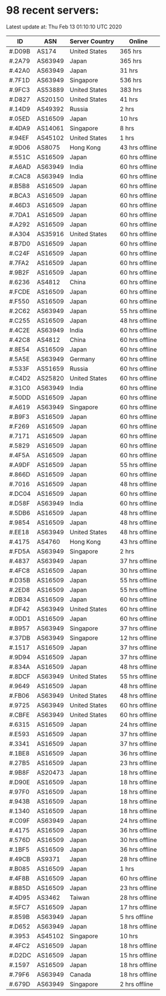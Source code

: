 # 98 recent servers:

Latest update at: Thu Feb 13 01:10:10 UTC 2020

| ID | ASN | Server Country | Online |
| -- | --- | -------------- | ------ |
| #.D09B | AS174 | United States | 365 hrs |
| #.2A79 | AS63949 | Japan | 365 hrs |
| #.42A0 | AS63949 | Japan | 31 hrs |
| #.7F1D | AS63949 | Singapore | 536 hrs |
| #.9FC3 | AS53889 | United States | 383 hrs |
| #.D827 | AS20150 | United States | 41 hrs |
| #.14D9 | AS49392 | Russia | 2 hrs |
| #.05ED | AS16509 | Japan | 10 hrs |
| #.4DA9 | AS14061 | Singapore | 8 hrs |
| #.94EF | AS45102 | United States | 1 hrs |
| #.9D06 | AS8075 | Hong Kong | 43 hrs offline |
| #.551C | AS16509 | Japan | 60 hrs offline |
| #.A6AD | AS63949 | India | 60 hrs offline |
| #.CAC8 | AS63949 | India | 60 hrs offline |
| #.B5B8 | AS16509 | Japan | 60 hrs offline |
| #.BCA3 | AS16509 | Japan | 60 hrs offline |
| #.46D3 | AS16509 | Japan | 60 hrs offline |
| #.7DA1 | AS16509 | Japan | 60 hrs offline |
| #.A292 | AS16509 | Japan | 60 hrs offline |
| #.A304 | AS35916 | United States | 60 hrs offline |
| #.B7D0 | AS16509 | Japan | 60 hrs offline |
| #.C24F | AS16509 | Japan | 60 hrs offline |
| #.7FA2 | AS16509 | Japan | 60 hrs offline |
| #.9B2F | AS16509 | Japan | 60 hrs offline |
| #.6236 | AS4812 | China | 60 hrs offline |
| #.FCDE | AS16509 | Japan | 60 hrs offline |
| #.F550 | AS16509 | Japan | 60 hrs offline |
| #.2C62 | AS63949 | Japan | 55 hrs offline |
| #.C255 | AS16509 | Japan | 48 hrs offline |
| #.4C2E | AS63949 | India | 60 hrs offline |
| #.42C8 | AS4812 | China | 60 hrs offline |
| #.8E54 | AS16509 | Japan | 60 hrs offline |
| #.5A5E | AS63949 | Germany | 60 hrs offline |
| #.533F | AS51659 | Russia | 60 hrs offline |
| #.C4D2 | AS25820 | United States | 60 hrs offline |
| #.31C0 | AS63949 | India | 60 hrs offline |
| #.50DD | AS16509 | Japan | 60 hrs offline |
| #.A619 | AS63949 | Singapore | 60 hrs offline |
| #.B9F3 | AS16509 | Japan | 60 hrs offline |
| #.F269 | AS16509 | Japan | 60 hrs offline |
| #.7171 | AS16509 | Japan | 60 hrs offline |
| #.5829 | AS16509 | Japan | 60 hrs offline |
| #.4F5A | AS16509 | Japan | 60 hrs offline |
| #.A9DF | AS16509 | Japan | 55 hrs offline |
| #.866D | AS16509 | Japan | 60 hrs offline |
| #.7016 | AS16509 | Japan | 48 hrs offline |
| #.DC04 | AS16509 | Japan | 60 hrs offline |
| #.D58F | AS63949 | India | 60 hrs offline |
| #.5DB6 | AS16509 | Japan | 48 hrs offline |
| #.9854 | AS16509 | Japan | 48 hrs offline |
| #.EE18 | AS63949 | United States | 48 hrs offline |
| #.4175 | AS4760 | Hong Kong | 43 hrs offline |
| #.FD5A | AS63949 | Singapore | 2 hrs |
| #.4837 | AS63949 | Japan | 37 hrs offline |
| #.4FC8 | AS16509 | Japan | 30 hrs offline |
| #.D35B | AS16509 | Japan | 55 hrs offline |
| #.2ED8 | AS16509 | Japan | 55 hrs offline |
| #.DB34 | AS16509 | Japan | 60 hrs offline |
| #.DF42 | AS63949 | United States | 60 hrs offline |
| #.0DD1 | AS16509 | Japan | 60 hrs offline |
| #.B957 | AS63949 | Singapore | 37 hrs offline |
| #.37DB | AS63949 | Singapore | 12 hrs offline |
| #.1517 | AS16509 | Japan | 37 hrs offline |
| #.9D94 | AS16509 | Japan | 37 hrs offline |
| #.834A | AS16509 | Japan | 48 hrs offline |
| #.8DCF | AS63949 | United States | 55 hrs offline |
| #.9649 | AS16509 | Japan | 48 hrs offline |
| #.FB06 | AS63949 | United States | 48 hrs offline |
| #.9725 | AS63949 | United States | 60 hrs offline |
| #.CBFE | AS63949 | United States | 60 hrs offline |
| #.6315 | AS16509 | Japan | 24 hrs offline |
| #.E593 | AS16509 | Japan | 37 hrs offline |
| #.3341 | AS16509 | Japan | 37 hrs offline |
| #.1BE8 | AS16509 | Japan | 36 hrs offline |
| #.27B5 | AS16509 | Japan | 23 hrs offline |
| #.9B8F | AS20473 | Japan | 18 hrs offline |
| #.D90E | AS16509 | Japan | 18 hrs offline |
| #.97F0 | AS16509 | Japan | 18 hrs offline |
| #.943B | AS16509 | Japan | 18 hrs offline |
| #.1340 | AS16509 | Japan | 18 hrs offline |
| #.C09F | AS63949 | Japan | 24 hrs offline |
| #.4175 | AS16509 | Japan | 36 hrs offline |
| #.576D | AS16509 | Japan | 30 hrs offline |
| #.1BF5 | AS16509 | Japan | 36 hrs offline |
| #.49CB | AS9371 | Japan | 28 hrs offline |
| #.B085 | AS16509 | Japan | 1 hrs |
| #.4F8B | AS16509 | Japan | 60 hrs offline |
| #.B85D | AS16509 | Japan | 23 hrs offline |
| #.4D95 | AS3462 | Taiwan | 28 hrs offline |
| #.5FC7 | AS16509 | Japan | 17 hrs offline |
| #.859B | AS63949 | Japan | 5 hrs offline |
| #.D652 | AS63949 | Japan | 18 hrs offline |
| #.3953 | AS45102 | Singapore | 10 hrs |
| #.4FC2 | AS16509 | Japan | 18 hrs offline |
| #.D2DC | AS16509 | Japan | 15 hrs offline |
| #.1597 | AS16509 | Japan | 18 hrs offline |
| #.79F6 | AS63949 | Canada | 18 hrs offline |
| #.679D | AS63949 | Singapore | 2 hrs offline |

